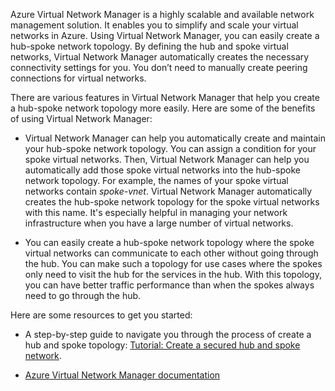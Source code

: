 Azure Virtual Network Manager is a highly scalable and available network management solution. It enables you to simplify and scale your virtual networks in Azure. Using Virtual Network Manager, you can easily create a hub-spoke network topology. By defining the hub and spoke virtual networks, Virtual Network Manager automatically creates the necessary connectivity settings for you. You don’t need to manually create peering connections for virtual networks.

There are various features in Virtual Network Manager that help you create a hub-spoke network topology more easily. Here are some of the benefits of using Virtual Network Manager:

- Virtual Network Manager can help you automatically create and maintain your hub-spoke network topology. You can assign a condition for your spoke virtual networks. Then, Virtual Network Manager can help you automatically add those spoke virtual networks into the hub-spoke network topology. For example, the names of your spoke virtual networks contain *spoke-vnet*. Virtual Network Manager automatically creates the hub-spoke network topology for the spoke virtual networks with this name. It's especially helpful in managing your network infrastructure when you have a large number of virtual networks.

- You can easily create a hub-spoke network topology where the spoke virtual networks can communicate to each other without going through the hub. You can make such a topology for use cases where the spokes only need to visit the hub for the services in the hub. With this topology, you can have better traffic performance than when the spokes always need to go through the hub.

Here are some resources to get you started:

- A step-by-step guide to navigate you through the process of create a hub and spoke topology: [Tutorial: Create a secured hub and spoke network](/azure/virtual-network-manager/tutorial-create-secured-hub-and-spoke?azure-portal=true).

- [Azure Virtual Network Manager documentation](/azure/virtual-network-manager/overview?azure-portal=true)
